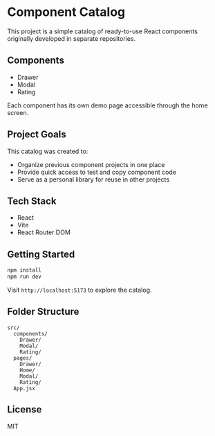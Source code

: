 # Component Catalog

This project is a simple catalog of ready-to-use React components originally developed in separate repositories.

## Components

-   Drawer
-   Modal
-   Rating

Each component has its own demo page accessible through the home screen.

## Project Goals

This catalog was created to:

-   Organize previous component projects in one place
-   Provide quick access to test and copy component code
-   Serve as a personal library for reuse in other projects

## Tech Stack

-   React
-   Vite
-   React Router DOM

## Getting Started

```bash
npm install
npm run dev
```

Visit `http://localhost:5173` to explore the catalog.

## Folder Structure

```
src/
  components/
    Drawer/
    Modal/
    Rating/
  pages/
    Drawer/
    Home/
    Modal/
    Rating/
  App.jsx
```

## License

MIT
